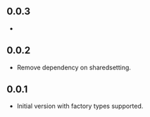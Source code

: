 ## 0.0.3

- 

## 0.0.2

- Remove dependency on sharedsetting.

## 0.0.1

- Initial version with factory types supported.
